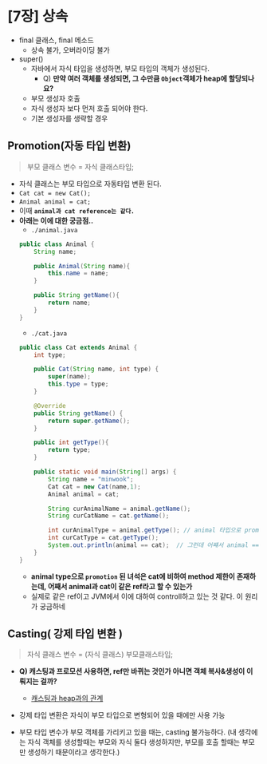 # [7장] 상속
- final 클래스, final 메소드
    - 상속 불가, 오버라이딩 불가
- super()
    - 자바에서 자식 타입을 생성하면, 부모 타입의 객체가 생성된다.
        - Q) **만약 여러 객체를 생성되면, 그 수만큼 `Object`객체가 heap에 할당되나요?**
    - 부모 생성자 호출
    - 자식 생성자 보다 먼저 호출 되어야 한다.
    - 기본 생성자를 생략할 경우


## Promotion(자동 타입 변환)
> 부모 클래스 변수 = 자식 클래스타입;
- 자식 클래스는 부모 타입으로 자동타입 변환 된다.
- `Cat cat = new Cat();`
- `Animal animal = cat;`
- 이때 **`animal과 cat reference는 같다.`**
- **아래는 이에 대한 궁금점..**
    - `./animal.java`
    ```java
    public class Animal {
        String name;

        public Animal(String name){
            this.name = name;
        }

        public String getName(){
            return name;
        }
    }
    ```
    - `./cat.java`
    ```java
    public class Cat extends Animal {
        int type;

        public Cat(String name, int type) {
            super(name);
            this.type = type;
        }

        @Override
        public String getName() {
            return super.getName();
        }

        public int getType(){
            return type;
        }

        public static void main(String[] args) {
            String name = "minwook";
            Cat cat = new Cat(name,1);
            Animal animal = cat;

            String curAnimalName = animal.getName();
            String curCatName = cat.getName();

            int curAnimalType = animal.getType(); // animal 타입으로 promotion된 cat은 cat method를 사용할 수 없다.
            int curCatType = cat.getType();
            System.out.println(animal == cat);  // 그런데 어쨰서 animal == cat (true)가 될까?
        }
    }
    ```
    - **animal type으로 `promotion` 된 녀석은 cat에 비하여 method 제한이 존재하는데, 어째서 animal과 cat이 같은 ref라고 할 수 있는가**
    - 실제로 같은 ref이고 JVM에서 이에 대하여 controll하고 있는 것 같다. 이 원리가 궁금하네

## Casting( 강제 타입 변환 ) 
> 자식 클래스 변수 = (자식 클래스) 부모클래스타입;

- **Q) 캐스팅과 프로모션 사용하면, ref만 바뀌는 것인가 아니면 객체 복사&생성이 이뤄지는 걸까?**
    - [캐스팅과 heap과의 관계](./upCasting_downCasting_Heap)

- 강제 타입 변환은 자식이 부모 타입으로 변형되어 있을 때에만 사용 가능
- 부모 타입 변수가 부모 객체를 가리키고 있을 때는, casting 불가능하다. (내 생각에는 자식 객체를 생성할때는 부모와 자식 둘다 생성하지만, 부모를 호출 할때는 부모만 생성하기 때문이라고 생각한다.)

